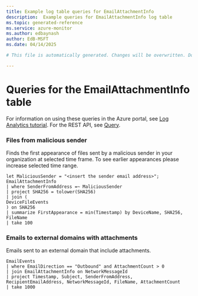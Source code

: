 ```yaml
---
title: Example log table queries for EmailAttachmentInfo
description:  Example queries for EmailAttachmentInfo log table
ms.topic: generated-reference
ms.service: azure-monitor
ms.author: edbaynash
author: EdB-MSFT
ms.date: 04/14/2025

# This file is automatically generated. Changes will be overwritten. Do not change this file directly. 

---
```


# Queries for the EmailAttachmentInfo table

For information on using these queries in the Azure portal, see [Log Analytics tutorial](/azure/azure-monitor/logs/log-analytics-tutorial). For the REST API, see [Query](/rest/api/loganalytics/query).


### Files from malicious sender  


Finds the first appearance of files sent by a malicious sender in your organization at selected time frame. To see earlier appearances please increase selected time range.  

```query
let MaliciousSender = "<insert the sender email address>";
EmailAttachmentInfo
| where SenderFromAddress =~ MaliciousSender
| project SHA256 = tolower(SHA256)
| join (
DeviceFileEvents
) on SHA256
| summarize FirstAppearance = min(Timestamp) by DeviceName, SHA256, FileName 
| take 100
```



### Emails to external domains with attachments  


Emails sent to an external domain that include attachments.  

```query
EmailEvents
| where EmailDirection == "Outbound" and AttachmentCount > 0
| join EmailAttachmentInfo on NetworkMessageId 
| project Timestamp, Subject, SenderFromAddress, RecipientEmailAddress, NetworkMessageId, FileName, AttachmentCount 
| take 1000
```

